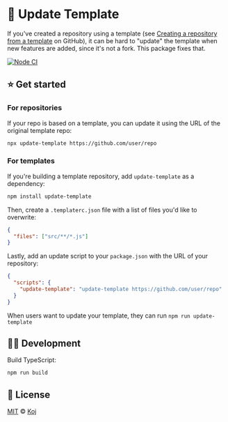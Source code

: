 # 📠 Update Template

If you've created a repository using a template (see [Creating a repository from a template](https://docs.github.com/en/github/creating-cloning-and-archiving-repositories/creating-a-repository-from-a-template) on GitHub), it can be hard to "update" the template when new features are added, since it's not a fork. This package fixes that.

[![Node CI](https://github.com/koj-co/update-template/workflows/Node%20CI/badge.svg)](https://github.com/koj-co/update-template/actions?query=workflow%3A%22Node+CI%22)

## ⭐ Get started

### For repositories

If your repo is based on a template, you can update it using the URL of the original template repo:

```bash
npx update-template https://github.com/user/repo
```

### For templates

If you're building a template repository, add `update-template` as a dependency:

```bash
npm install update-template
```

Then, create a `.templaterc.json` file with a list of files you'd like to overwrite:

```json
{
  "files": ["src/**/*.js"]
}
```

Lastly, add an update script to your `package.json` with the URL of your repository:

```json
{
  "scripts": {
    "update-template": "update-template https://github.com/user/repo"
  }
}
```

When users want to update your template, they can run `npm run update-template`

## 👩‍💻 Development

Build TypeScript:

```bash
npm run build
```

## 📄 License

[MIT](./LICENSE) © [Koj](https://koj.co)
